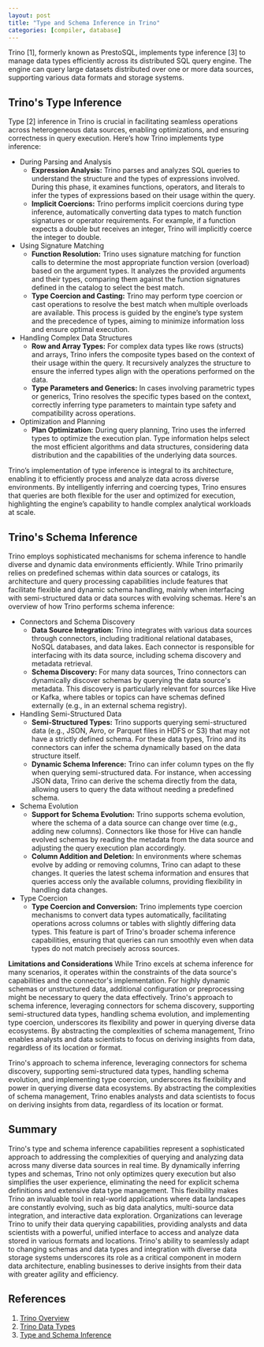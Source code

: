 ```yaml
---
layout: post
title: "Type and Schema Inference in Trino"
categories: [compiler, database]
---
```


Trino [1], formerly known as PrestoSQL, implements type inference [3] to manage data types efficiently across its distributed SQL query engine. The engine can query large datasets distributed over one or more data sources, supporting various data formats and storage systems.

## Trino's Type Inference

Type [2] inference in Trino is crucial in facilitating seamless operations across heterogeneous data sources, enabling optimizations, and ensuring correctness in query execution. Here’s how Trino implements type inference:

- During Parsing and Analysis
  - **Expression Analysis:** Trino parses and analyzes SQL queries to understand the structure and the types of expressions involved. During this phase, it examines functions, operators, and literals to infer the types of expressions based on their usage within the query.
  - **Implicit Coercions:** Trino performs implicit coercions during type inference, automatically converting data types to match function signatures or operator requirements. For example, if a function expects a double but receives an integer, Trino will implicitly coerce the integer to double.
- Using Signature Matching
  - **Function Resolution:** Trino uses signature matching for function calls to determine the most appropriate function version (overload) based on the argument types. It analyzes the provided arguments and their types, comparing them against the function signatures defined in the catalog to select the best match.
  - **Type Coercion and Casting:** Trino may perform type coercion or cast operations to resolve the best match when multiple overloads are available. This process is guided by the engine’s type system and the precedence of types, aiming to minimize information loss and ensure optimal execution.
- Handling Complex Data Structures
  - **Row and Array Types:** For complex data types like rows (structs) and arrays, Trino infers the composite types based on the context of their usage within the query. It recursively analyzes the structure to ensure the inferred types align with the operations performed on the data.
  - **Type Parameters and Generics:** In cases involving parametric types or generics, Trino resolves the specific types based on the context, correctly inferring type parameters to maintain type safety and compatibility across operations.
- Optimization and Planning
  - **Plan Optimization:** During query planning, Trino uses the inferred types to optimize the execution plan. Type information helps select the most efficient algorithms and data structures, considering data distribution and the capabilities of the underlying data sources.

Trino’s implementation of type inference is integral to its architecture, enabling it to efficiently process and analyze data across diverse environments. By intelligently inferring and coercing types, Trino ensures that queries are both flexible for the user and optimized for execution, highlighting the engine’s capability to handle complex analytical workloads at scale.

## Trino's Schema Inference

Trino employs sophisticated mechanisms for schema inference to handle diverse and dynamic data environments efficiently. While Trino primarily relies on predefined schemas within data sources or catalogs, its architecture and query processing capabilities include features that facilitate flexible and dynamic schema handling, mainly when interfacing with semi-structured data or data sources with evolving schemas. Here's an overview of how Trino performs schema inference:

- Connectors and Schema Discovery
  - **Data Source Integration:** Trino integrates with various data sources through connectors, including traditional relational databases, NoSQL databases, and data lakes. Each connector is responsible for interfacing with its data source, including schema discovery and metadata retrieval.
  - **Schema Discovery:** For many data sources, Trino connectors can dynamically discover schemas by querying the data source's metadata. This discovery is particularly relevant for sources like Hive or Kafka, where tables or topics can have schemas defined externally (e.g., in an external schema registry).
- Handling Semi-Structured Data
  - **Semi-Structured Types:** Trino supports querying semi-structured data (e.g., JSON, Avro, or Parquet files in HDFS or S3) that may not have a strictly defined schema. For these data types, Trino and its connectors can infer the schema dynamically based on the data structure itself.
  - **Dynamic Schema Inference:** Trino can infer column types on the fly when querying semi-structured data. For instance, when accessing JSON data, Trino can derive the schema directly from the data, allowing users to query the data without needing a predefined schema.
- Schema Evolution
  - **Support for Schema Evolution:** Trino supports schema evolution, where the schema of a data source can change over time (e.g., adding new columns). Connectors like those for Hive can handle evolved schemas by reading the metadata from the data source and adjusting the query execution plan accordingly.
  - **Column Addition and Deletion:** In environments where schemas evolve by adding or removing columns, Trino can adapt to these changes. It queries the latest schema information and ensures that queries access only the available columns, providing flexibility in handling data changes.
- Type Coercion
  - **Type Coercion and Conversion:** Trino implements type coercion mechanisms to convert data types automatically, facilitating operations across columns or tables with slightly differing data types. This feature is part of Trino's broader schema inference capabilities, ensuring that queries can run smoothly even when data types do not match precisely across sources.

**Limitations and Considerations**
While Trino excels at schema inference for many scenarios, it operates within the constraints of the data source's capabilities and the connector's implementation. For highly dynamic schemas or unstructured data, additional configuration or preprocessing might be necessary to query the data effectively.
Trino's approach to schema inference, leveraging connectors for schema discovery, supporting semi-structured data types, handling schema evolution, and implementing type coercion, underscores its flexibility and power in querying diverse data ecosystems. By abstracting the complexities of schema management, Trino enables analysts and data scientists to focus on deriving insights from data, regardless of its location or format.

Trino's approach to schema inference, leveraging connectors for schema discovery, supporting semi-structured data types, handling schema evolution, and implementing type coercion, underscores its flexibility and power in querying diverse data ecosystems. By abstracting the complexities of schema management, Trino enables analysts and data scientists to focus on deriving insights from data, regardless of its location or format.

## Summary

Trino's type and schema inference capabilities represent a sophisticated approach to addressing the complexities of querying and analyzing data across many diverse data sources in real time. By dynamically inferring types and schemas, Trino not only optimizes query execution but also simplifies the user experience, eliminating the need for explicit schema definitions and extensive data type management. This flexibility makes Trino an invaluable tool in real-world applications where data landscapes are constantly evolving, such as big data analytics, multi-source data integration, and interactive data exploration. Organizations can leverage Trino to unify their data querying capabilities, providing analysts and data scientists with a powerful, unified interface to access and analyze data stored in various formats and locations. Trino's ability to seamlessly adapt to changing schemas and data types and integration with diverse data storage systems underscores its role as a critical component in modern data architecture, enabling businesses to derive insights from their data with greater agility and efficiency.

## References

1. [Trino Overview](https://trino.io/docs/current/overview.html)
2. [Trino Data Types](https://trino.io/docs/current/language/types.html)
3. [Type and Schema Inference](https://sahays.github.io/compiler/database/2022/03/15/type-and-schema-inference.html)
